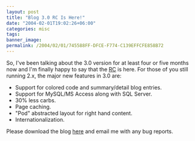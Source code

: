 ```yaml
---
layout: post
title: "Blog 3.0 RC Is Here!"
date: "2004-02-01T19:02:26+06:00"
categories: misc 
tags: 
banner_image: 
permalink: /2004/02/01/745588FF-DFCE-F774-C139EFFCFE858B72
---
```


So, I've been talking about the 3.0 version for at least four or five months now and I'm finally happy to say that the <a href="http://www.camdenfamily.com/morpheus/blog/blog3.zip">RC</a> is here. For those of you still running 2.x, the major new features in 3.0 are:

<ul>
<li>Support for colored code and summary/detail blog entries.
<li>Support for MySQL/MS Access along with SQL Server.
<li>30% less carbs.
<li>Page caching.
<li>"Pod" abstracted layout for right hand content.
<li>Internationalization. 
</ul>

Please download the blog <a href="http://www.camdenfamily.com/morpheus/blog/blog3.zip">here</a> and email me with any bug reports.